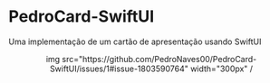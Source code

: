# PedroCard-SwiftUI
Uma implementação de um cartão de apresentação usando SwiftUI

<div align="center">
img src="https://github.com/PedroNaves00/PedroCard-SwiftUI/issues/1#issue-1803590764" width="300px" /
</div>
